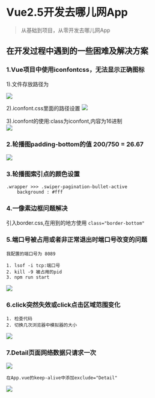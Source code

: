 # Vue2.5开发去哪儿网App

> 从基础到项目，从零开发去哪儿网App

## 在开发过程中遇到的一些困难及解决方案

### 1.Vue项目中使用iconfontcss，无法显示正确图标

1).文件存放路径为
  
![](http://oriq21dog.bkt.clouddn.com/bloc/2018-05-30-QQ20180530-153237.png)  

2).iconfont.css里面的路径设置
![](http://oriq21dog.bkt.clouddn.com/bloc/2018-05-30-QQ20180530-153358.png)

3).iconfont的使用:class为iconfont,内容为16进制  
![](http://oriq21dog.bkt.clouddn.com/bloc/2018-05-30-QQ20180530-153547.png)

### 2.轮播图padding-bottom的值 200/750 = 26.67

![](http://oriq21dog.bkt.clouddn.com/bloc/2018-05-30-QQ20180530-163433.png)

### 3.轮播图索引点的颜色设置 
 
```
.wrapper >>> .swiper-pagination-bullet-active
    background : #fff
```
### 4.一像素边框问题解决

引入border.css,在用到的地方使用 `class="border-bottom"`

### 5.端口号被占用或者非正常退出时端口号改变的问题

```
我配置的端口号为 8089

1. lsof -i tcp:端口号
2. kill -9 被占用的pid
3. npm run start

```
![](http://oriq21dog.bkt.clouddn.com/bloc/2018-06-01-QQ20180601-093059.png)

### 6.click突然失效或click点击区域范围变化
```
1. 检查代码  
2. 切换几次浏览器中模拟器的大小
```
![](http://oriq21dog.bkt.clouddn.com/bloc/2018-06-03-QQ20180604-071041%402x.png)

### 7.Detail页面网络数据只请求一次
![](http://oriq21dog.bkt.clouddn.com/bloc/2018-06-05-QQ20180605-114315%402x.png)

```
在App.vue的keep-alive中添加exclude="Detail"
```


![](http://oriq21dog.bkt.clouddn.com/bloc/2018-06-05-QQ20180605-114522.png)